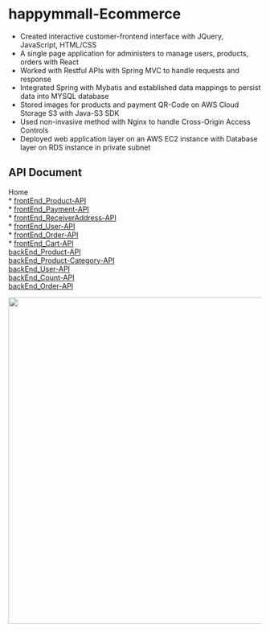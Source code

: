 
# happymmall-Ecommerce

* Created interactive customer-frontend interface with JQuery, JavaScript, HTML/CSS
* A single page application for administers to manage users, products, orders with React
* Worked with Restful APIs with Spring MVC to handle requests and response
* Integrated Spring with Mybatis and established data mappings to persist data into MYSQL database
* Stored images for products and payment QR-Code on AWS Cloud Storage S3 with Java-S3 SDK
* Used non-invasive method with Nginx to handle Cross-Origin Access Controls
* Deployed web application layer on an AWS EC2 instance with Database layer on RDS instance in private
subnet

## API Document
Home\
    * [frontEnd_Product-API](https://github.com/happymalls/mmall-fe/blob/ranch/happymmall-API%20document/frontEnd_Product-API.markdown)\
    * [frontEnd_Payment-API](https://github.com/happymalls/mmall-fe/blob/ranch/happymmall-API%20document/frontEnd_Payment-API.markdown)\
    * [frontEnd_ReceiverAddress-API](https://github.com/happymalls/mmall-fe/blob/ranch/happymmall-API%20document/frontEnd_ReceiverAddress-API.markdown)\
    * [frontEnd_User-API](https://github.com/happymalls/mmall-fe/blob/ranch/happymmall-API%20document/frontEnd_User-API.markdown)\
    * [frontEnd_Order-API](https://github.com/happymalls/mmall-fe/blob/ranch/happymmall-API%20document/frontEnd_Order-API.markdown)\
    * [frontEnd_Cart-API](https://github.com/happymalls/mmall-fe/blob/ranch/happymmall-API%20document/frontEnd_Cart-API.markdown)\
     [backEnd_Product-API](https://github.com/happymalls/mmall-fe/blob/ranch/happymmall-API%20document/backEnd_Product-API.markdown)\
     [backEnd_Product-Category-API](https://github.com/happymalls/mmall-fe/blob/ranch/happymmall-API%20document/backEnd_Product-Category-API.markdown)\
     [backEnd_User-API](https://github.com/happymalls/mmall-fe/blob/ranch/happymmall-API%20document/backEnd_User-API.markdown)\
     [backEnd_Count-API](https://github.com/happymalls/mmall-fe/blob/ranch/happymmall-API%20document/backEnd_Count-API.markdown)\
     [backEnd_Order-API](https://github.com/happymalls/mmall-fe/blob/ranch/happymmall-API%20document/backEnd_Order-API.markdown)
     
     
  <img src = "https://recordit.co/eMtpDXgyOr" width = 650> <br>
  
    
     
